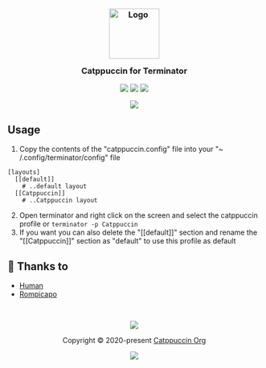 <h3 align="center">
	<img src="https://raw.githubusercontent.com/catppuccin/catppuccin/dev/assets/logos/exports/1544x1544_circle.png" width="100" alt="Logo"/><br/>
	<img src="https://raw.githubusercontent.com/catppuccin/catppuccin/dev/assets/misc/transparent.png" height="30" width="0px"/>
	Catppuccin for Terminator
	<img src="https://raw.githubusercontent.com/catppuccin/catppuccin/dev/assets/misc/transparent.png" height="30" width="0px"/>
</h3>

<p align="center">
    <a href="https://github.com/catppuccin/terminator/stargazers"><img src="https://img.shields.io/github/stars/catppuccin/terminator?colorA=1e1e28&colorB=c9cbff&style=for-the-badge&logo=starship style=for-the-badge"></a>
    <a href="https://github.com/catppuccin/terminator/issues"><img src="https://img.shields.io/github/issues/catppuccin/terminator?colorA=1e1e28&colorB=f7be95&style=for-the-badge"></a>
    <a href="https://github.com/catppuccin/terminator/contributors"><img src="https://img.shields.io/github/contributors/catppuccin/terminator?colorA=1e1e28&colorB=b1e1a6&style=for-the-badge"></a>
</p>

<p align="center">
  <img src="https://raw.githubusercontent.com/catppuccin/catppuccin/dev/assets/misc/sample.png"/>
</p>

## Usage

1. Copy the contents of the "catppuccin.config" file into your "~ /.config/terminator/config" file
```
[layouts]
  [[default]]
    # ..default layout
  [[Catppuccin]]
    # ..Catppuccin layout
```
2. Open terminator and right click on the screen and select the catppuccin profile or `terminator -p Catppuccin`
3. If you want you can also delete the "[[default]]" section and rename the "[[Catppuccin]]" section as "default" to use this profile as default
## 💝 Thanks to

- [Human](https://github.com/catppuccin)
- [Rompicapo](https://github.com/Rompicapo)

&nbsp;

<p align="center"><img src="https://raw.githubusercontent.com/catppuccin/catppuccin/dev/assets/footers/gray0_ctp_on_line.svg?sanitize=true" /></p>
<p align="center">Copyright &copy; 2020-present <a href="https://github.com/catppuccin" target="_blank">Catppuccin Org</a>
<p align="center"><a href="https://github.com/catppuccin/catppuccin/blob/main/LICENSE"><img src="https://img.shields.io/static/v1.svg?style=for-the-badge&label=License&message=MIT&logoColor=d9e0ee&colorA=302d41&colorB=c9cbff"/></a></p>
